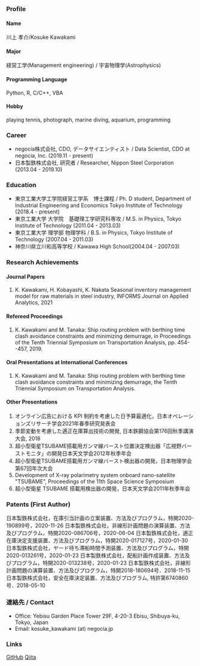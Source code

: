 ### Profile
#### Name
川上 孝介/Kosuke Kawakami

#### Major
経営工学(Management engineering) / 宇宙物理学(Astrophysics)

#### Programming Language
Python, R, C/C++, VBA

#### Hobby
playing tennis, photograph, marine diving, aquarium, programming

### Career
- negocia株式会社, CDO, データサイエンティスト / Data Scientist, CDO at negocia, Inc. (2019.11 - present)
- 日本製鉄株式会社, 研究者 / Researcher, Nippon Steel Corporation (2013.04 - 2019.10)

### Education
- 東京工業大学工学院経営工学系　博士課程 / Ph. D student, Department of Industrial Engineering and Economics Tokyo Institute of Technology (2018.4 - present)
- 東京工業大学 大学院　基礎理工学研究科専攻 / M.S. in Physics, Tokyo Institute of Technology (2011.04 - 2013.03)
- 東京工業大学 理学部 物理学科 / B.S. in Physics, Tokyo Institute of Technology (2007.04 - 2011.03)
- 神奈川県立川和高等学校 / Kawawa High School(2004.04 - 2007.03)

### Research Achievements

#### Journal Papers
1. K. Kawakami, H. Kobayashi, K. Nakata
	Seasonal inventory management model for raw materials in steel industry, INFORMS Journal on Applied Analytics, 2021

#### Refereed Proceedings
1. K. Kawakami and M. Tanaka:
   Ship routing problem with berthing time clash avoidance constraints and minimizing demurrage, in Proceedings of the Tenth Triennial Symposium on Transportation Analysis, pp. 454--457, 2019.

#### Oral Presentations at International Conferences
1. K. Kawakami and M. Tanaka:
   Ship routing problem with berthing time clash avoidance constraints and minimizing demurrage, the Tenth Triennial Symposium on Transportation Analysis.

#### Other Presentations
1. オンライン広告における KPI 制約を考慮した日予算最適化，日本オペレーションズリサーチ学会2021年春季研究発表会
1. 季節変動を考慮した適正在庫算出技術の開発, 日本鉄鋼協会第176回秋季講演大会, 2018
1. 超小型衛星TSUBAME搭載用ガンマ線バースト位置決定検出器「広視野バーストモニタ」の開発日本天文学会2012年秋季年会
1. 超小型衛星TSUBAME搭載用ガンマ線バースト検出器の開発，日本物理学会第67回年次大会
1. Development of X-ray polarimetry system onboard nano-satellite "TSUBAME", Proceedings of the 11th Space Science Symposium
1. 超小型衛星 TSUBAME 搭載用検出器の開発，日本天文学会2011年秋季年会

### Patents (First Author)
日本製鉄株式会社，在庫引当計画の立案装置、方法及びプログラム，特開2020-190899号，2020-11-26 
日本製鉄株式会社，非線形計画問題の演算装置、方法及びプログラム，特開2020-086706号，2020-06-04 
日本製鉄株式会社，適正在庫決定支援装置、方法及びプログラム，特開2020-017127号，2020-01-30 
日本製鉄株式会社，ヤード待ち滞船時間予測装置、方法及びプログラム，特開2020-013261号，2020-01-23
日本製鉄株式会社，配船計画作成装置、方法及びプログラム，特開2020-013238号，2020-01-23
日本製鉄株式会社，非線形計画問題の演算装置、方法及びプログラム，特開2018-180694号．2018-11-15
日本製鉄株式会社，安全在庫決定装置、方法及びプログラム, 特許第6740860号．2018-05-10

### 連絡先 / Contact
- Office: Yebisu Garden Place Tower 29F, 4-20-3 Ebisu, Shibuya-ku, Tokyo, Japan
- Email: kosuke_kawakami (at) negocia.jp

### Links
[GitHub](https://github.com/k-kawakami213)
[Qiita](https://github.com/k-kawakami213)

